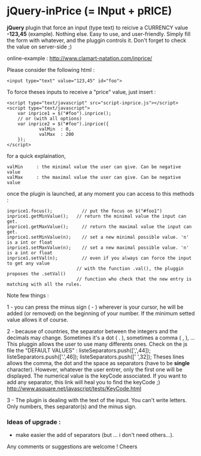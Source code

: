 # jQuery-inPrice (= INput + pRICE)

**jQuery** plugin that force an input (type text) to reicive a CURRENCY value **-123,45** (example). Nothing else. Easy to use, and user-friendly. Simply fill the form with whatever, and the pluggin controls it. Don't forget to check the value on server-side ;)

online-example : http://www.clamart-natation.com/inprice/

Please consider the following html :

    <input type="text" value="123,45" id="foo">

To force theses inputs to receive a "price" value, just insert :

    <script type="text/javascript" src="script-inprice.js"></script>
    <script type="text/javascript">
        var inprice1 = $("#foo").inprice();
        // or (with all options)
        var inprice2 = $("#foo").inprice({
                valMin	: 0,
                valMax	: 200
        });
    </script>
for a quick explaination,

    valMin     : the minimal value the user can give. Can be negative value
    valMax     : the maximal value the user can give. Can be negative value

once the plugin is launched, at any moment you can access to this methods :

    inprice1.focus();	        // put the focus on $("#foo1")
    inprice1.getMinValue();	  // return the minimal value the input can get.
    inprice1.getMaxValue(); 	// return the maximal value the input can get.
    inprice1.setMinValue(n);	// set a new minimal possible value. 'n' is a int or float
    inprice1.setMaxValue(n);	// set a new maximal possible value. 'n' is a int or float
    inprice1.setVal(n);     	// even if you always can force the input to get any value
                              // with the function .val(), the pluggin proposes the .setVal()
                              // function who check that the new entry is matching with all the rules.

Note few things :

1 - you can press the minus sign ( - ) wherever is your cursor, he will be added (or removed) on the beginning of your number. If the minimum setted value allows it of course.

2 - because of countries, the separator between the integers and the decimals may change. Sometimes it's a dot ( . ), sometimes a comma ( , ), ... This pluggin allows the user to use many differents ones. Check on the js file the "DEFAULT VALUES" :
    listeSeparators.push([',',44]);
	  listeSeparators.push(['.',46]);
	  listeSeparators.push([' ',32]);
Theses lines allows the comma, the dot and the space as separators (have to be **single** character). However, whatever the user entrer, only the first one will be displayed. The numerical value is the keyCode associated. If you want to add any separator, this link will heal you to find the keyCode ;) http://www.asquare.net/javascript/tests/KeyCode.html

3 - The plugin is dealing with the text of the input. You can't write letters. Only numbers, thes separator(s) and the minus sign.


### Ideas of upgrade :

 - make easier the add of separators (but ... i don't need others...).

Any comments or suggestions are welcome !
Cheers
